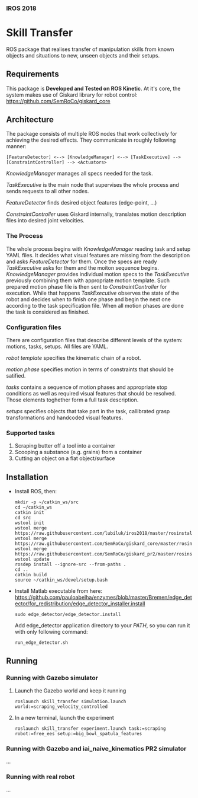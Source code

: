### IROS 2018
# Skill Transfer

ROS package that realises transfer of manipulation skills from known objects and situations to new, unseen objects and their setups.

## Requirements

This package is **Developed and Tested on ROS Kinetic**.
At it's core, the system makes use of Giskard library for robot control: https://github.com/SemRoCo/giskard_core

## Architecture

The package consists of multiple ROS nodes that work collectively for achieving the desired effects. They communicate in roughly following manner:

```
[FeatureDetector] <--> [KnowledgeManager] <--> [TaskExecutive] --> [ConstraintController] --> <Actuators>
```

*KnowledgeManager* manages all specs needed for the task.

*TaskExecutive* is the main node that supervises the whole process and sends requests to all other nodes.

*FeatureDetector* finds desired object features (edge-point, ...)

*ConstraintController* uses Giskard internally, translates motion description files into desired joint velocities.

### The Process

The whole process begins with *KnowledgeManager* reading task and setup YAML files. It decides what visual features are missing
from the description and asks *FeatureDetector* for them. Once the specs are ready *TaskExecutive* asks for them and the moiton sequence begins. 
*KnowledgeManager* provides individual motion specs to the *TaskExecutive* previously combining them with appropriate motion template.
Such prepared motion phase file is then sent to *ConstraintController* for execution. While that happens *TaskExecutive* observes 
the state of the robot and decides when to finish one phase and begin the next one according to the task specification file.
When all motion phases are done the task is considered as finished.

### Configuration files

There are configuration files that describe different levels of the system: motions, tasks, setups. All files are YAML.

*robot template* specifies the kinematic chain of a robot.

*motion phase* specifies motion in terms of constraints that should be satified.

*tasks* contains a sequence of motion phases and appropriate stop conditions as well as required visual features that should be resolved. Those elements toghether form a full task description.

*setups* specifies objects that take part in the task, callibrated grasp transformations and handcoded visual features.

### Supported tasks

1. Scraping butter off a tool into a container
2. Scooping a substance (e.g. grains) from a container
3. Cutting an object on a flat object/surface

## Installation
* Install ROS, then:
  ```
  mkdir -p ~/catkin_ws/src
  cd ~/catkin_ws
  catkin init
  cd src
  wstool init
  wstool merge https://raw.githubusercontent.com/lubiluk/iros2018/master/rosinstall/catkin.rosinstall
  wstool merge https://raw.githubusercontent.com/SemRoCo/giskard_core/master/rosinstall/catkin.rosinstall
  wstool merge https://raw.githubusercontent.com/SemRoCo/giskard_pr2/master/rosinstall/catkin_indigo.rosinstall
  wstool update
  rosdep install --ignore-src --from-paths .
  cd ..
  catkin build
  source ~/catkin_ws/devel/setup.bash  
  ```
* Install Matlab executable from here:
  https://github.com/pauloabelha/enzymes/blob/master/Bremen/edge_detector/for_redistribution/edge_detector_installer.install
  ```
  sudo edge_detector/edge_detector.install
  ```
  Add edge_detector application directory to your *PATH*, so you can run it with only following command:
  ```
  run_edge_detector.sh
  ```

## Running

### Running with Gazebo simulator

1. Launch the Gazebo world and keep it running
   ```
   roslaunch skill_transfer simulation.launch world:=scraping_velocity_controlled
   ```

2. In a new terminal, launch the experiment
   ```
   roslaunch skill_transfer experiment.launch task:=scraping robot:=free_ees setup:=big_bowl_spatula_features
   ```

### Running with Gazebo and iai_naive_kinematics PR2 simulator
...

### Running with real robot
...

